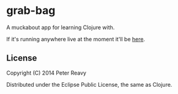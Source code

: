# grab-bag

A muckabout app for learning Clojure with.

If it's running anywhere live at the moment it'll be [here](http://grab-bag.herokuapp.com/).

## License

Copyright (C) 2014 Peter Reavy

Distributed under the Eclipse Public License, the same as Clojure.
